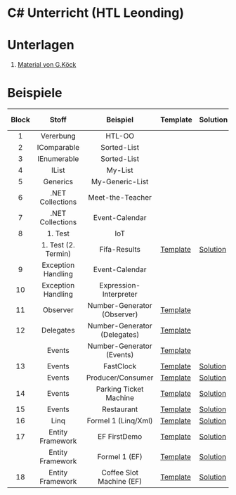 
# C# Unterricht (HTL Leonding)

# Unterlagen

1. [Material von G.Köck](https://github.com/jfuerlinger/CS_IV_19_20)

# Beispiele

| Block |        Stoff        |           Beispiel           | Template                                                                                         | Solution                                                                                         | Live Coding                                                                |
|:-----:|:-------------------:|:----------------------------:|--------------------------------------------------------------------------------------------------|--------------------------------------------------------------------------------------------------|----------------------------------------------------------------------------|
|   1   |      Vererbung      |            HTL-OO            |                                                                                                  |                                                                                                  |                                                                            |
|   2   |     IComparable     |         Sorted-List          |                                                                                                  |                                                                                                  |                                                                            |
|   3   |     IEnumerable     |         Sorted-List          |                                                                                                  |                                                                                                  |                                                                            |
|   4   |        IList        |           My-List            |                                                                                                  |                                                                                                  |                                                                            |
|   5   |      Generics       |       My-Generic-List        |                                                                                                  |                                                                                                  |                                                                            |
|   6   |  .NET Collections   |       Meet-the-Teacher       |                                                                                                  |                                                                                                  |                                                                            |
|   7   |  .NET Collections   |        Event-Calendar        |                                                                                                  |                                                                                                  |                                                                            |
|   8   |       1. Test       |             IoT              |                                                                                                  |                                                                                                  |                                                                            |
|       | 1. Test (2. Termin) |         Fifa-Results         | [Template](https://github.com/jfuerlinger/csharp_samples_collections_fifa-results)               | [Solution](https://github.com/jfuerlinger/csharp_samples_collections_fifa-results_solution)      |                                                                            |
|   9   | Exception Handling  |        Event-Calendar        |                                                                                                  |                                                                                                  |                                                                            |
|  10   | Exception Handling  |    Expression-Interpreter    |                                                                                                  |                                                                                                  |                                                                            |
|  11   |      Observer       | Number-Generator (Observer)  | [Template](https://github.com/jfuerlinger/csharp_samples_observer_numbergenerator)               |                                                                                                  |                                                                            |
|  12   |      Delegates      | Number-Generator (Delegates) | [Template](https://github.com/jfuerlinger/csharp_samples_delegates_numbergenerator)              |                                                                                                  | [Live Coding](https://github.com/jfuerlinger/LiveCoding_20191212)          |
|       |       Events        |  Number-Generator (Events)   | [Template](https://github.com/jfuerlinger/csharp_samples_events_numbergenerator)                 |                                                                                                  |                                                                            |
|  13   |       Events        |          FastClock           | [Template](https://github.com/jfuerlinger/csharp_samples_events_fastclock-template)              | [Solution](https://github.com/jfuerlinger/csharp_samples_events_fastclock-solution)              |                                                                            |
|       |       Events        |      Producer/Consumer       | [Template](https://github.com/jfuerlinger/csharp_samples_events_producerconsumer-template)       | [Solution](https://github.com/jfuerlinger/csharp_samples_events_producerconsumer-solution)       |                                                                            |
|  14   |       Events        |    Parking Ticket Machine    | [Template](https://github.com/jfuerlinger/csharp_samples_events_parking-ticket-machine-template) | [Solution](https://github.com/jfuerlinger/csharp_samples_events_parking-ticket-machine-solution) |                                                                            |
|  15   |       Events        |          Restaurant          | [Template](https://github.com/jfuerlinger/csharp_samples_events_restaurant-template)             | [Solution](https://github.com/jfuerlinger/csharp_samples_events_restaurant-solution)             |                                                                            |
|  16   |        Linq         |     Formel 1 (Linq/Xml)      | [Template](https://github.com/jfuerlinger/csharp_samples_linq-formula1-template)                 | [Solution](https://github.com/jfuerlinger/csharp_samples_linq-formula1-solution)                 |                                                                            |
|  17   |  Entity Framework   |         EF FirstDemo         | [Template](https://github.com/jfuerlinger/csharp_samples_ef_firstdemo-template)                  | [Solution](https://github.com/jfuerlinger/csharp_samples_ef_firstdemo-solution)                  | [Live Coding](https://github.com/jfuerlinger/POS_LiveCoding_2020-03-05_EF) |
|       |  Entity Framework   |        Formel 1 (EF)         | [Template](https://github.com/jfuerlinger/csharp_samples_ef_formula1-template)                   | [Solution](https://github.com/jfuerlinger/csharp_samples_ef_formula1-solution)                   |                                                                            |
|  18     |  Entity Framework   |        Coffee Slot Machine (EF)         | [Template](https://github.com/jfuerlinger/csharp_samples_ef_coffeeslotmachine-template)                   |  [Solution](https://github.com/jfuerlinger/csharp_samples_ef_coffeeslotmachine-solution)         |

